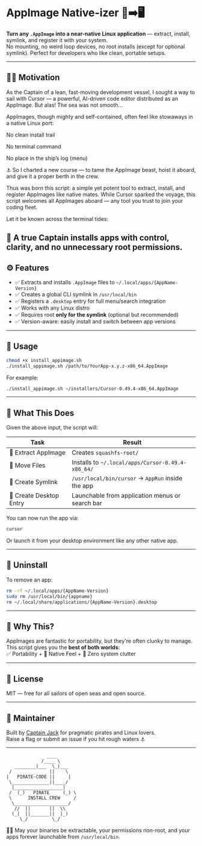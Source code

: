# AppImage Native-izer 🧊➡️🖥️

**Turn any `.AppImage` into a near-native Linux application** — extract, install, symlink, and register it with your system.  
No mounting, no weird loop devices, no root installs (except for optional symlink). Perfect for developers who like clean, portable setups.

---
## 🏴‍☠️ Motivation
As the Captain of a lean, fast-moving development vessel, I sought a way to sail with Cursor — a powerful, AI-driven code editor distributed as an AppImage. But alas! The sea was not smooth...

AppImages, though mighty and self-contained, often feel like stowaways in a native Linux port:

No clean install trail

No terminal command

No place in the ship’s log (menu)

⚓ So I charted a new course — to tame the AppImage beast, hoist it aboard, and give it a proper berth in the crew.

Thus was born this script: a simple yet potent tool to extract, install, and register AppImages like native mates. While Cursor sparked the voyage, this script welcomes all AppImages aboard — any tool you trust to join your coding fleet.

Let it be known across the terminal tides:

🧭 A true Captain installs apps with control, clarity, and no unnecessary root permissions.
---

## ⚙️ Features

- ✅ Extracts and installs `.AppImage` files to `~/.local/apps/{AppName-Version}`
- ✅ Creates a global CLI symlink in `/usr/local/bin`
- ✅ Registers a `.desktop` entry for full menu/search integration
- ✅ Works with any Linux distro
- ✅ Requires root **only for the symlink** (optional but recommended)
- ✅ Version-aware: easily install and switch between app versions

---

## 🧰 Usage

```bash
chmod +x install_appimage.sh
./install_appimage.sh /path/to/YourApp-x.y.z-x86_64.AppImage
```

For example:

```bash
./install_appimage.sh ~/installers/Cursor-0.49.4-x86_64.AppImage
```

---

## 📂 What This Does

Given the above input, the script will:

| Task | Result |
|------|--------|
| 🧵 Extract AppImage | Creates `squashfs-root/` |
| 📁 Move Files | Installs to `~/.local/apps/Cursor-0.49.4-x86_64/` |
| 🔗 Create Symlink | `/usr/local/bin/cursor` → `AppRun` inside the app |
| 🧾 Create Desktop Entry | Launchable from application menus or search bar |

You can now run the app via:

```bash
cursor
```

Or launch it from your desktop environment like any other native app.

---

## 🧼 Uninstall

To remove an app:

```bash
rm -rf ~/.local/apps/{AppName-Version}
sudo rm /usr/local/bin/{appname}
rm ~/.local/share/applications/{AppName-Version}.desktop
```

---

## 🛟 Why This?

AppImages are fantastic for portability, but they're often clunky to manage.  
This script gives you the **best of both worlds**:  
✅ Portability + 🧼 Native Feel + 🧠 Zero system clutter

---

## 📝 License

MIT — free for all sailors of open seas and open source.

---

## 💬 Maintainer

Built by [Captain Jack](https://github.com/juaose) for pragmatic pirates and Linux lovers.  
Raise a flag or submit an issue if you hit rough waters ⚓

---
                   ____
                 /____ \           
       ________|___  \_|___      
     /              ||    \      
    |   PIRATE-CODE ||     |     
     \______________||____/      
      |__________________|       
     /  (_)   PIRATE     (_) \   
     \      INSTALL CREW     /   
      \____________________/     
       //  ||       ||  \\
      (_|  ||_______||  |_)
         \_/         \_/
         
🏴‍☠️  May your binaries be extractable, your permissions non-root,
     and your apps forever launchable from `/usr/local/bin`.
